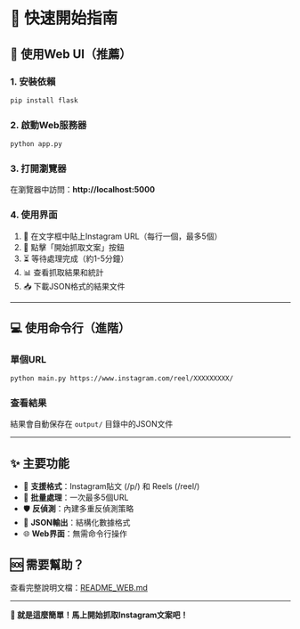 # 🚀 快速開始指南

## 📱 使用Web UI（推薦）

### 1. 安裝依賴
```bash
pip install flask
```

### 2. 啟動Web服務器
```bash
python app.py
```

### 3. 打開瀏覽器
在瀏覽器中訪問：**http://localhost:5000**

### 4. 使用界面
1. 📝 在文字框中貼上Instagram URL（每行一個，最多5個）
2. 🚀 點擊「開始抓取文案」按鈕
3. ⏳ 等待處理完成（約1-5分鐘）
4. 📊 查看抓取結果和統計
5. 📥 下載JSON格式的結果文件

---

## 💻 使用命令行（進階）

### 單個URL
```bash
python main.py https://www.instagram.com/reel/XXXXXXXXX/
```

### 查看結果
結果會自動保存在 `output/` 目錄中的JSON文件

---

## ✨ 主要功能

- 🎯 **支援格式**：Instagram貼文 (/p/) 和 Reels (/reel/)
- 🔄 **批量處理**：一次最多5個URL
- 🛡️ **反偵測**：內建多重反偵測策略
- 📄 **JSON輸出**：結構化數據格式
- 🌐 **Web界面**：無需命令行操作

## 🆘 需要幫助？

查看完整說明文檔：[README_WEB.md](README_WEB.md)

---

**🎉 就是這麼簡單！馬上開始抓取Instagram文案吧！** 